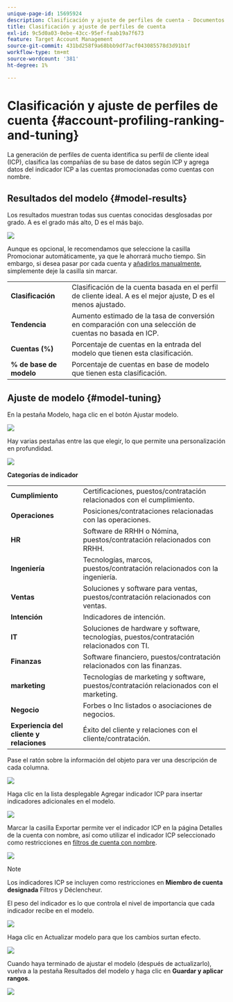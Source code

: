 ```yaml
---
unique-page-id: 15695924
description: Clasificación y ajuste de perfiles de cuenta - Documentos de Marketo - Documentación del producto
title: Clasificación y ajuste de perfiles de cuenta
exl-id: 9c5d0a03-0ebe-43cc-95ef-faab19a7f673
feature: Target Account Management
source-git-commit: 431bd258f9a68bbb9df7acf043085578d3d91b1f
workflow-type: tm+mt
source-wordcount: '381'
ht-degree: 1%

---
```


# Clasificación y ajuste de perfiles de cuenta {#account-profiling-ranking-and-tuning}

La generación de perfiles de cuenta identifica su perfil de cliente ideal (ICP), clasifica las compañías de su base de datos según ICP y agrega datos del indicador ICP a las cuentas promocionadas como cuentas con nombre.

## Resultados del modelo {#model-results}

Los resultados muestran todas sus cuentas conocidas desglosadas por grado. A es el grado más alto, D es el más bajo.

![](assets/results.png)

Aunque es opcional, le recomendamos que seleccione la casilla Promocionar automáticamente, ya que le ahorrará mucho tiempo. Sin embargo, si desea pasar por cada cuenta y [añadirlos manualmente](/help/marketo/product-docs/target-account-management/target/named-accounts/discover-accounts.md#discover-crm-accounts), simplemente deje la casilla sin marcar.

<table> 
 <tbody> 
  <tr> 
   <td><strong>Clasificación</strong></td> 
   <td> 
    <div>
      Clasificación de la cuenta basada en el perfil de cliente ideal. A es el mejor ajuste, D es el menos ajustado. 
    </div></td> 
  </tr> 
  <tr> 
   <td><strong>Tendencia</strong></td> 
   <td> 
    <div>
      Aumento estimado de la tasa de conversión en comparación con una selección de cuentas no basada en ICP. 
    </div></td> 
  </tr> 
  <tr> 
   <td><strong>Cuentas (%)</strong></td> 
   <td> 
    <div>
      Porcentaje de cuentas en la entrada del modelo que tienen esta clasificación. 
    </div></td> 
  </tr> 
  <tr> 
   <td><strong>% de base de modelo</strong></td> 
   <td> 
    <div>
      Porcentaje de cuentas en base de modelo que tienen esta clasificación. 
    </div></td> 
  </tr> 
 </tbody> 
</table>

## Ajuste de modelo {#model-tuning}

En la pestaña Modelo, haga clic en el botón Ajustar modelo.

![](assets/two.png)

Hay varias pestañas entre las que elegir, lo que permite una personalización en profundidad.

![](assets/tuning-page.png)

**Categorías de indicador**

<table> 
 <tbody> 
  <tr> 
   <td><strong>Cumplimiento</strong></td> 
   <td> 
    <div>
      Certificaciones, puestos/contratación relacionados con el cumplimiento. 
    </div></td> 
  </tr> 
  <tr> 
   <td><strong>Operaciones</strong></td> 
   <td> 
    <div>
      Posiciones/contrataciones relacionadas con las operaciones. 
    </div></td> 
  </tr> 
  <tr> 
   <td><strong>HR</strong></td> 
   <td> 
    <div>
      Software de RRHH o Nómina, puestos/contratación relacionados con RRHH.
    </div></td> 
  </tr> 
  <tr> 
   <td><strong>Ingeniería</strong></td> 
   <td> 
    <div>
      Tecnologías, marcos, puestos/contratación relacionados con la ingeniería. 
    </div></td> 
  </tr> 
  <tr> 
   <td><strong>Ventas</strong></td> 
   <td> 
    <div>
      Soluciones y software para ventas, puestos/contratación relacionados con ventas. 
    </div></td> 
  </tr> 
  <tr> 
   <td><strong>Intención</strong></td> 
   <td> 
    <div>
      Indicadores de intención. 
    </div></td> 
  </tr> 
  <tr> 
   <td><strong>IT</strong></td> 
   <td> 
    <div>
      Soluciones de hardware y software, tecnologías, puestos/contratación relacionados con TI.
    </div></td> 
  </tr> 
  <tr> 
   <td><strong>Finanzas</strong></td> 
   <td> 
    <div>
      Software financiero, puestos/contratación relacionados con las finanzas. 
    </div></td> 
  </tr> 
  <tr> 
   <td><strong>marketing</strong></td> 
   <td> 
    <div>
      Tecnologías de marketing y software, puestos/contratación relacionados con el marketing. 
    </div></td> 
  </tr> 
  <tr> 
   <td><strong>Negocio</strong></td> 
   <td> 
    <div>
      Forbes o Inc listados o asociaciones de negocios. 
    </div></td> 
  </tr> 
  <tr> 
   <td><strong>Experiencia del cliente y relaciones</strong></td> 
   <td> 
    <div>
      Éxito del cliente y relaciones con el cliente/contratación.
    </div></td> 
  </tr> 
 </tbody> 
</table>

Pase el ratón sobre la información del objeto para ver una descripción de cada columna.

![](assets/tool-tip.png)

Haga clic en la lista desplegable Agregar indicador ICP para insertar indicadores adicionales en el modelo.

![](assets/add-icp.png)

Marcar la casilla Exportar permite ver el indicador ICP en la página Detalles de la cuenta con nombre, así como utilizar el indicador ICP seleccionado como restricciones en [filtros de cuenta con nombre](/help/marketo/product-docs/target-account-management/engage/account-filters.md).

![](assets/export.png)

>[!NOTE]
>
>Los indicadores ICP se incluyen como restricciones en **Miembro de cuenta designada** Filtros y Déclencheur.

El peso del indicador es lo que controla el nivel de importancia que cada indicador recibe en el modelo.

![](assets/weightage.png)

Haga clic en Actualizar modelo para que los cambios surtan efecto.

![](assets/refresh-button.png)

Cuando haya terminado de ajustar el modelo (después de actualizarlo), vuelva a la pestaña Resultados del modelo y haga clic en **Guardar y aplicar rangos**.

![](assets/ranks.png)
